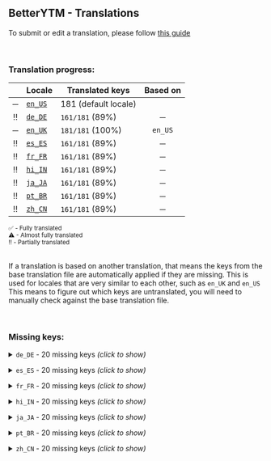 <!--
    !!!!!!!!!!!!!!!!!!!!!!!!!!!!!!!!!!!!!!!!!!!!!!!!!!!!!!
    !!             THIS IS A GENERATED FILE             !!
    !!    all changes will be overwritten next build    !!
    !! only edit in `src/tools/tr-progress-template.md` !!
    !!!!!!!!!!!!!!!!!!!!!!!!!!!!!!!!!!!!!!!!!!!!!!!!!!!!!!
-->







## BetterYTM - Translations
To submit or edit a translation, please follow [this guide](../../contributing.md#submitting-translations)

<br>

### Translation progress:
| &nbsp; | Locale | Translated keys | Based on |
| :----: | ------ | --------------- | :------: |
| ─ | [`en_US`](./en_US.json) | 181 (default locale) |  |
| ‼️ | [`de_DE`](./de_DE.json) | `161/181` (89%) | ─ |
| ─ | [`en_UK`](./en_UK.json) | `181/181` (100%) | `en_US` |
| ‼️ | [`es_ES`](./es_ES.json) | `161/181` (89%) | ─ |
| ‼️ | [`fr_FR`](./fr_FR.json) | `161/181` (89%) | ─ |
| ‼️ | [`hi_IN`](./hi_IN.json) | `161/181` (89%) | ─ |
| ‼️ | [`ja_JA`](./ja_JA.json) | `161/181` (89%) | ─ |
| ‼️ | [`pt_BR`](./pt_BR.json) | `161/181` (89%) | ─ |
| ‼️ | [`zh_CN`](./zh_CN.json) | `161/181` (89%) | ─ |

<sub>
✅ - Fully translated
</sub><br>
<sub>
⚠ - Almost fully translated
</sub><br>
<sub>
‼️ - Partially translated
</sub><br>

<br>

If a translation is based on another translation, that means the keys from the base translation file are automatically applied if they are missing. This is used for locales that are very similar to each other, such as `en_UK` and `en_US`  
This means to figure out which keys are untranslated, you will need to manually check against the base translation file.

<br>

### Missing keys:

<details><summary><code>de_DE</code> - 20 missing keys <i>(click to show)</i></summary><br>

| Key | English text |
| --- | ------------ |
| `copy_hidden_value` | `Copy hidden value` |
| `copy_hidden_tooltip` | `Click to copy the hidden value - this is sensitive data ⚠️` |
| `volume_shared_tooltip` | `Volume level is shared between tabs - disable in the configuration menu` |
| `active_mode_display` | `%1 Mode` |
| `active_mode_tooltip-1` | `The %1 is currently active` |
| `active_mode_tooltip-n` | `The %1 are currently active` |
| `dev_mode` | `Developer mode` |
| `dev_mode_short` | `Dev` |
| `advanced_mode_short` | `Advanced` |
| `feature_category_volume` | `Volume` |
| `feature_desc_volumeSharedBetweenTabs` | `Should the set volume be shared between tabs and remembered between sessions?` |
| `feature_helptext_volumeSharedBetweenTabs` | `If you change the volume in one tab, the volume level will be set to the same value in all other tabs that have this feature enabled.\nThis value will be remembered and restored across sessions, until disabled.` |
| `feature_desc_setInitialTabVolume` | `Sets the volume level to a specific value once when opening the site` |
| `feature_warning_setInitialTabVolume_volumeSharedBetweenTabs_incompatible` | `This feature is incompatible with the "Volume level shared between tabs" feature and will be ignored while using the shared volume feature!` |
| `feature_desc_initialTabVolumeLevel` | `The value to set the volume level to when opening the site` |
| `feature_desc_rememberSongTimeDuration` | `How long in seconds to remember the song's time for after it was last played` |
| `feature_desc_rememberSongTimeReduction` | `How many seconds to subtract when restoring the time of a remembered song` |
| `feature_helptext_rememberSongTimeReduction` | `When restoring the time of a song that was remembered, this amount of seconds will be subtracted from the remembered time so you can re-listen to the part that was interrupted.` |
| `feature_desc_rememberSongTimeMinPlayTime` | `Minimum amount of seconds a song needs to be played for its time to be remembered` |
| `plugin_validation_error_no_property` | `No property '%1' with type '%2'` |

<br></details>

<details><summary><code>es_ES</code> - 20 missing keys <i>(click to show)</i></summary><br>

| Key | English text |
| --- | ------------ |
| `copy_hidden_value` | `Copy hidden value` |
| `copy_hidden_tooltip` | `Click to copy the hidden value - this is sensitive data ⚠️` |
| `volume_shared_tooltip` | `Volume level is shared between tabs - disable in the configuration menu` |
| `active_mode_display` | `%1 Mode` |
| `active_mode_tooltip-1` | `The %1 is currently active` |
| `active_mode_tooltip-n` | `The %1 are currently active` |
| `dev_mode` | `Developer mode` |
| `dev_mode_short` | `Dev` |
| `advanced_mode_short` | `Advanced` |
| `feature_category_volume` | `Volume` |
| `feature_desc_volumeSharedBetweenTabs` | `Should the set volume be shared between tabs and remembered between sessions?` |
| `feature_helptext_volumeSharedBetweenTabs` | `If you change the volume in one tab, the volume level will be set to the same value in all other tabs that have this feature enabled.\nThis value will be remembered and restored across sessions, until disabled.` |
| `feature_desc_setInitialTabVolume` | `Sets the volume level to a specific value once when opening the site` |
| `feature_warning_setInitialTabVolume_volumeSharedBetweenTabs_incompatible` | `This feature is incompatible with the "Volume level shared between tabs" feature and will be ignored while using the shared volume feature!` |
| `feature_desc_initialTabVolumeLevel` | `The value to set the volume level to when opening the site` |
| `feature_desc_rememberSongTimeDuration` | `How long in seconds to remember the song's time for after it was last played` |
| `feature_desc_rememberSongTimeReduction` | `How many seconds to subtract when restoring the time of a remembered song` |
| `feature_helptext_rememberSongTimeReduction` | `When restoring the time of a song that was remembered, this amount of seconds will be subtracted from the remembered time so you can re-listen to the part that was interrupted.` |
| `feature_desc_rememberSongTimeMinPlayTime` | `Minimum amount of seconds a song needs to be played for its time to be remembered` |
| `plugin_validation_error_no_property` | `No property '%1' with type '%2'` |

<br></details>

<details><summary><code>fr_FR</code> - 20 missing keys <i>(click to show)</i></summary><br>

| Key | English text |
| --- | ------------ |
| `copy_hidden_value` | `Copy hidden value` |
| `copy_hidden_tooltip` | `Click to copy the hidden value - this is sensitive data ⚠️` |
| `volume_shared_tooltip` | `Volume level is shared between tabs - disable in the configuration menu` |
| `active_mode_display` | `%1 Mode` |
| `active_mode_tooltip-1` | `The %1 is currently active` |
| `active_mode_tooltip-n` | `The %1 are currently active` |
| `dev_mode` | `Developer mode` |
| `dev_mode_short` | `Dev` |
| `advanced_mode_short` | `Advanced` |
| `feature_category_volume` | `Volume` |
| `feature_desc_volumeSharedBetweenTabs` | `Should the set volume be shared between tabs and remembered between sessions?` |
| `feature_helptext_volumeSharedBetweenTabs` | `If you change the volume in one tab, the volume level will be set to the same value in all other tabs that have this feature enabled.\nThis value will be remembered and restored across sessions, until disabled.` |
| `feature_desc_setInitialTabVolume` | `Sets the volume level to a specific value once when opening the site` |
| `feature_warning_setInitialTabVolume_volumeSharedBetweenTabs_incompatible` | `This feature is incompatible with the "Volume level shared between tabs" feature and will be ignored while using the shared volume feature!` |
| `feature_desc_initialTabVolumeLevel` | `The value to set the volume level to when opening the site` |
| `feature_desc_rememberSongTimeDuration` | `How long in seconds to remember the song's time for after it was last played` |
| `feature_desc_rememberSongTimeReduction` | `How many seconds to subtract when restoring the time of a remembered song` |
| `feature_helptext_rememberSongTimeReduction` | `When restoring the time of a song that was remembered, this amount of seconds will be subtracted from the remembered time so you can re-listen to the part that was interrupted.` |
| `feature_desc_rememberSongTimeMinPlayTime` | `Minimum amount of seconds a song needs to be played for its time to be remembered` |
| `plugin_validation_error_no_property` | `No property '%1' with type '%2'` |

<br></details>

<details><summary><code>hi_IN</code> - 20 missing keys <i>(click to show)</i></summary><br>

| Key | English text |
| --- | ------------ |
| `copy_hidden_value` | `Copy hidden value` |
| `copy_hidden_tooltip` | `Click to copy the hidden value - this is sensitive data ⚠️` |
| `volume_shared_tooltip` | `Volume level is shared between tabs - disable in the configuration menu` |
| `active_mode_display` | `%1 Mode` |
| `active_mode_tooltip-1` | `The %1 is currently active` |
| `active_mode_tooltip-n` | `The %1 are currently active` |
| `dev_mode` | `Developer mode` |
| `dev_mode_short` | `Dev` |
| `advanced_mode_short` | `Advanced` |
| `feature_category_volume` | `Volume` |
| `feature_desc_volumeSharedBetweenTabs` | `Should the set volume be shared between tabs and remembered between sessions?` |
| `feature_helptext_volumeSharedBetweenTabs` | `If you change the volume in one tab, the volume level will be set to the same value in all other tabs that have this feature enabled.\nThis value will be remembered and restored across sessions, until disabled.` |
| `feature_desc_setInitialTabVolume` | `Sets the volume level to a specific value once when opening the site` |
| `feature_warning_setInitialTabVolume_volumeSharedBetweenTabs_incompatible` | `This feature is incompatible with the "Volume level shared between tabs" feature and will be ignored while using the shared volume feature!` |
| `feature_desc_initialTabVolumeLevel` | `The value to set the volume level to when opening the site` |
| `feature_desc_rememberSongTimeDuration` | `How long in seconds to remember the song's time for after it was last played` |
| `feature_desc_rememberSongTimeReduction` | `How many seconds to subtract when restoring the time of a remembered song` |
| `feature_helptext_rememberSongTimeReduction` | `When restoring the time of a song that was remembered, this amount of seconds will be subtracted from the remembered time so you can re-listen to the part that was interrupted.` |
| `feature_desc_rememberSongTimeMinPlayTime` | `Minimum amount of seconds a song needs to be played for its time to be remembered` |
| `plugin_validation_error_no_property` | `No property '%1' with type '%2'` |

<br></details>

<details><summary><code>ja_JA</code> - 20 missing keys <i>(click to show)</i></summary><br>

| Key | English text |
| --- | ------------ |
| `copy_hidden_value` | `Copy hidden value` |
| `copy_hidden_tooltip` | `Click to copy the hidden value - this is sensitive data ⚠️` |
| `volume_shared_tooltip` | `Volume level is shared between tabs - disable in the configuration menu` |
| `active_mode_display` | `%1 Mode` |
| `active_mode_tooltip-1` | `The %1 is currently active` |
| `active_mode_tooltip-n` | `The %1 are currently active` |
| `dev_mode` | `Developer mode` |
| `dev_mode_short` | `Dev` |
| `advanced_mode_short` | `Advanced` |
| `feature_category_volume` | `Volume` |
| `feature_desc_volumeSharedBetweenTabs` | `Should the set volume be shared between tabs and remembered between sessions?` |
| `feature_helptext_volumeSharedBetweenTabs` | `If you change the volume in one tab, the volume level will be set to the same value in all other tabs that have this feature enabled.\nThis value will be remembered and restored across sessions, until disabled.` |
| `feature_desc_setInitialTabVolume` | `Sets the volume level to a specific value once when opening the site` |
| `feature_warning_setInitialTabVolume_volumeSharedBetweenTabs_incompatible` | `This feature is incompatible with the "Volume level shared between tabs" feature and will be ignored while using the shared volume feature!` |
| `feature_desc_initialTabVolumeLevel` | `The value to set the volume level to when opening the site` |
| `feature_desc_rememberSongTimeDuration` | `How long in seconds to remember the song's time for after it was last played` |
| `feature_desc_rememberSongTimeReduction` | `How many seconds to subtract when restoring the time of a remembered song` |
| `feature_helptext_rememberSongTimeReduction` | `When restoring the time of a song that was remembered, this amount of seconds will be subtracted from the remembered time so you can re-listen to the part that was interrupted.` |
| `feature_desc_rememberSongTimeMinPlayTime` | `Minimum amount of seconds a song needs to be played for its time to be remembered` |
| `plugin_validation_error_no_property` | `No property '%1' with type '%2'` |

<br></details>

<details><summary><code>pt_BR</code> - 20 missing keys <i>(click to show)</i></summary><br>

| Key | English text |
| --- | ------------ |
| `copy_hidden_value` | `Copy hidden value` |
| `copy_hidden_tooltip` | `Click to copy the hidden value - this is sensitive data ⚠️` |
| `volume_shared_tooltip` | `Volume level is shared between tabs - disable in the configuration menu` |
| `active_mode_display` | `%1 Mode` |
| `active_mode_tooltip-1` | `The %1 is currently active` |
| `active_mode_tooltip-n` | `The %1 are currently active` |
| `dev_mode` | `Developer mode` |
| `dev_mode_short` | `Dev` |
| `advanced_mode_short` | `Advanced` |
| `feature_category_volume` | `Volume` |
| `feature_desc_volumeSharedBetweenTabs` | `Should the set volume be shared between tabs and remembered between sessions?` |
| `feature_helptext_volumeSharedBetweenTabs` | `If you change the volume in one tab, the volume level will be set to the same value in all other tabs that have this feature enabled.\nThis value will be remembered and restored across sessions, until disabled.` |
| `feature_desc_setInitialTabVolume` | `Sets the volume level to a specific value once when opening the site` |
| `feature_warning_setInitialTabVolume_volumeSharedBetweenTabs_incompatible` | `This feature is incompatible with the "Volume level shared between tabs" feature and will be ignored while using the shared volume feature!` |
| `feature_desc_initialTabVolumeLevel` | `The value to set the volume level to when opening the site` |
| `feature_desc_rememberSongTimeDuration` | `How long in seconds to remember the song's time for after it was last played` |
| `feature_desc_rememberSongTimeReduction` | `How many seconds to subtract when restoring the time of a remembered song` |
| `feature_helptext_rememberSongTimeReduction` | `When restoring the time of a song that was remembered, this amount of seconds will be subtracted from the remembered time so you can re-listen to the part that was interrupted.` |
| `feature_desc_rememberSongTimeMinPlayTime` | `Minimum amount of seconds a song needs to be played for its time to be remembered` |
| `plugin_validation_error_no_property` | `No property '%1' with type '%2'` |

<br></details>

<details><summary><code>zh_CN</code> - 20 missing keys <i>(click to show)</i></summary><br>

| Key | English text |
| --- | ------------ |
| `copy_hidden_value` | `Copy hidden value` |
| `copy_hidden_tooltip` | `Click to copy the hidden value - this is sensitive data ⚠️` |
| `volume_shared_tooltip` | `Volume level is shared between tabs - disable in the configuration menu` |
| `active_mode_display` | `%1 Mode` |
| `active_mode_tooltip-1` | `The %1 is currently active` |
| `active_mode_tooltip-n` | `The %1 are currently active` |
| `dev_mode` | `Developer mode` |
| `dev_mode_short` | `Dev` |
| `advanced_mode_short` | `Advanced` |
| `feature_category_volume` | `Volume` |
| `feature_desc_volumeSharedBetweenTabs` | `Should the set volume be shared between tabs and remembered between sessions?` |
| `feature_helptext_volumeSharedBetweenTabs` | `If you change the volume in one tab, the volume level will be set to the same value in all other tabs that have this feature enabled.\nThis value will be remembered and restored across sessions, until disabled.` |
| `feature_desc_setInitialTabVolume` | `Sets the volume level to a specific value once when opening the site` |
| `feature_warning_setInitialTabVolume_volumeSharedBetweenTabs_incompatible` | `This feature is incompatible with the "Volume level shared between tabs" feature and will be ignored while using the shared volume feature!` |
| `feature_desc_initialTabVolumeLevel` | `The value to set the volume level to when opening the site` |
| `feature_desc_rememberSongTimeDuration` | `How long in seconds to remember the song's time for after it was last played` |
| `feature_desc_rememberSongTimeReduction` | `How many seconds to subtract when restoring the time of a remembered song` |
| `feature_helptext_rememberSongTimeReduction` | `When restoring the time of a song that was remembered, this amount of seconds will be subtracted from the remembered time so you can re-listen to the part that was interrupted.` |
| `feature_desc_rememberSongTimeMinPlayTime` | `Minimum amount of seconds a song needs to be played for its time to be remembered` |
| `plugin_validation_error_no_property` | `No property '%1' with type '%2'` |

<br></details>
